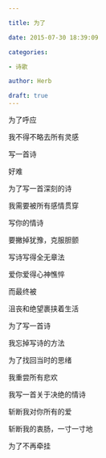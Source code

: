 ```yaml
---

title: 为了

date: 2015-07-30 18:39:09

categories:

- 诗歌

author: Herb

draft: true
---
```


为了呼应

我不得不略去所有灵感

写一首诗

好难



为了写一首深刻的诗

我需要被所有感情贯穿

写你的情诗

要撇掉犹豫，克服胆颤



写诗写得全无章法

爱你爱得心神憔悴

而最终被

沮丧和绝望裹挟着生活



为了写一首诗

我忘掉写诗的方法

为了找回当时的思绪

我重尝所有悲欢



我写一首关于决绝的情诗

斩断我对你所有的爱

斩断我的衷肠，一寸一寸地

为了不再牵挂